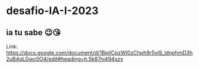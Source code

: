 # desafio-IA-I-2023

## ia tu sabe 😉😘

Link: https://docs.google.com/document/d/1BpjICpzWI0zChph9r5vi9_ldnphmD3h2uB4qLGwc0O4/edit#heading=h.5k87ni494szy
